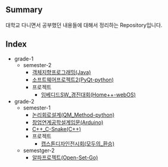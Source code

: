 ## Summary

대학교 다니면서 공부했던 내용들에 대해서 정리하는 Repository입니다.

## Index

- grade-1
  - semester-2
    - [객체지향프로그래밍(Java)](grade-1/semester-2/OOP-Java/README.md)
    - [소프트웨어프로젝트2(PyQt-python)](grade-1/semester-2/SoftwareProject2_PyQt-python/README.md)
    - 프로젝트
      - [임베디드SW\_경진대회(Home++-webOS)](https://github.com/webOS-KOSS/HomePlusPlus)
- grade-2
  - semester-1
    - [논리회로설계(QM_Method-python)](grade-2/semester-1/QM_Method-python/)
    - [창업연계공학설계입문(Arduino)](grade-2/semester-1/Arduino/)
    - [C++\_C-Snake(C++)](https://github.com/C-Snake/C-Snake-main)
    - 프로젝트
      - [캡스톤디자인전시회(모두의\_환승)](https://github.com/AgainIoT/Everyones-Transfer_Main)
  - semestger-2
    - [알파프로젝트(Open-Set-Go)](https://github.com/AgainIoT/Open-Set-Go)
